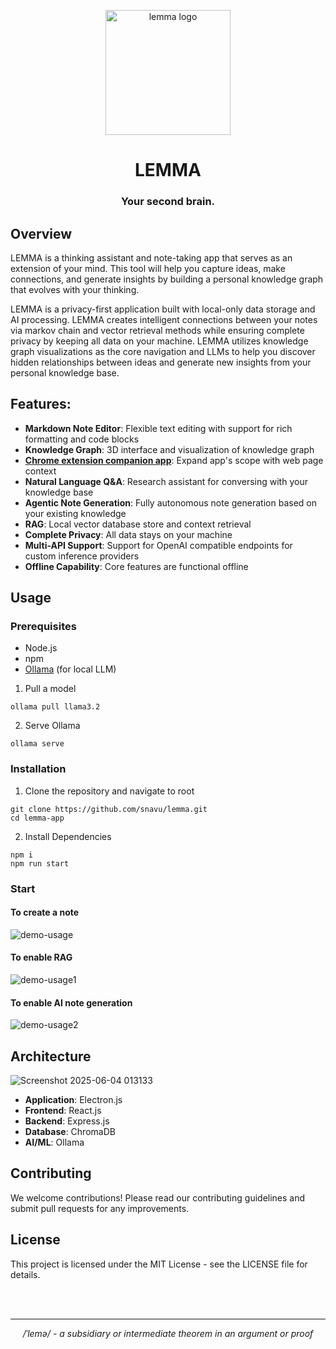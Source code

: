 <p align="center">
<img style="align:center;" src="https://github.com/user-attachments/assets/ef92fbfe-ede5-414b-9234-44a35b342b6e" alt="lemma logo" width="200" />
</p>

<h1 align="center">LEMMA</h1>

<h3 align="center">Your second brain.</h3>



## Overview

LEMMA is a thinking assistant and note-taking app that serves as an extension of your mind. This tool will help you capture ideas, make connections, and generate insights by building a personal knowledge graph that evolves with your thinking.

LEMMA is a privacy-first application built with local-only data storage and AI processing. LEMMA creates intelligent connections between your notes via markov chain and vector retrieval methods while ensuring complete privacy by keeping all data on your machine.
LEMMA utilizes knowledge graph visualizations as the core navigation and LLMs to help you discover hidden relationships between ideas and generate new insights from your personal knowledge base.

## Features:
- **Markdown Note Editor**: Flexible text editing with support for rich formatting and code blocks
- **Knowledge Graph**: 3D interface and visualization of knowledge graph 
- **[Chrome extension companion app](https://github.com/snavu/lemma-extension)**: Expand app's scope with web page context
- **Natural Language Q&A**: Research assistant for conversing with your knowledge base
- **Agentic Note Generation**: Fully autonomous note generation based on your existing knowledge
- **RAG**: Local vector database store and context retrieval
- **Complete Privacy**: All data stays on your machine
- **Multi-API Support**: Support for OpenAI compatible endpoints for custom inference providers    
- **Offline Capability**: Core features are functional offline

## Usage
### Prerequisites
- Node.js
- npm
- [Ollama](https://github.com/ollama/ollama) (for local LLM)
1. Pull a model
```
ollama pull llama3.2
```
2. Serve Ollama
```
ollama serve
```

### Installation
1. Clone the repository and navigate to root
```
git clone https://github.com/snavu/lemma.git
cd lemma-app
```
2. Install Dependencies
```
npm i
npm run start
```
### Start
#### To create a note
![demo-usage](https://github.com/user-attachments/assets/0d489fed-58a4-41bd-bbc0-5560560f94d4)

#### To enable RAG 
![demo-usage1](https://github.com/user-attachments/assets/b73a6c1c-ec10-447c-adfb-3234c3a05ac3)

#### To enable AI note generation
![demo-usage2](https://github.com/user-attachments/assets/2eda3473-5e13-4b54-b778-c011f1dca99e)

## Architecture
![Screenshot 2025-06-04 013133](https://github.com/user-attachments/assets/25da6f20-0240-4d78-8665-1643cfcbfe80)
- **Application**: Electron.js
- **Frontend**: React.js 
- **Backend**: Express.js
- **Database**: ChromaDB 
- **AI/ML**: Ollama
  
## Contributing

We welcome contributions! Please read our contributing guidelines and submit pull requests for any improvements.

## License

This project is licensed under the MIT License - see the LICENSE file for details.

<br>
<br>


---
<p align="center" > <em>/ˈlemə/ - a subsidiary or intermediate theorem in an argument or proof</em><p/>
